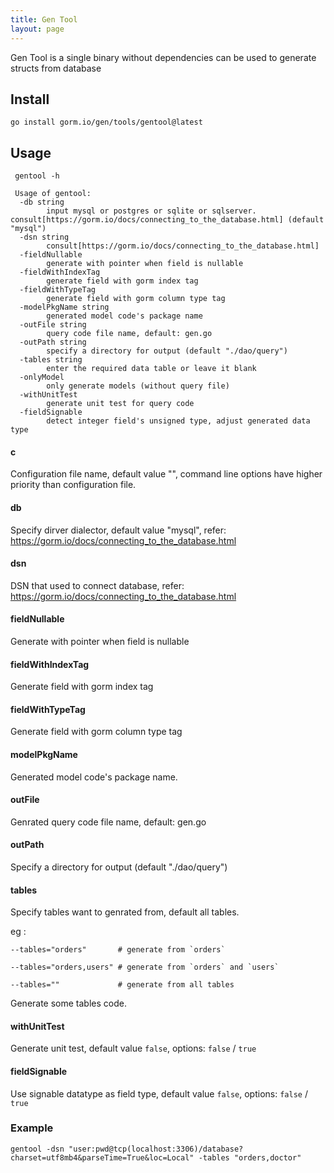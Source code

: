 ```yaml
---
title: Gen Tool
layout: page
---
```


Gen Tool is a single binary without dependencies can be used to generate structs from database

## Install

```shell
go install gorm.io/gen/tools/gentool@latest
```

## Usage

```shell
 gentool -h

 Usage of gentool:
  -db string
        input mysql or postgres or sqlite or sqlserver. consult[https://gorm.io/docs/connecting_to_the_database.html] (default "mysql")
  -dsn string
        consult[https://gorm.io/docs/connecting_to_the_database.html]
  -fieldNullable
        generate with pointer when field is nullable
  -fieldWithIndexTag
        generate field with gorm index tag
  -fieldWithTypeTag
        generate field with gorm column type tag
  -modelPkgName string
        generated model code's package name
  -outFile string
        query code file name, default: gen.go
  -outPath string
        specify a directory for output (default "./dao/query")
  -tables string
        enter the required data table or leave it blank
  -onlyModel
        only generate models (without query file)
  -withUnitTest
        generate unit test for query code
  -fieldSignable
        detect integer field's unsigned type, adjust generated data type

```

#### c

Configuration file name, default value "", command line options have higher priority than configuration file.

#### db

Specify dirver dialector, default value "mysql", refer: https://gorm.io/docs/connecting_to_the_database.html

#### dsn

DSN that used to connect database, refer: https://gorm.io/docs/connecting_to_the_database.html

#### fieldNullable

Generate with pointer when field is nullable

#### fieldWithIndexTag

Generate field with gorm index tag

#### fieldWithTypeTag

Generate field with gorm column type tag

#### modelPkgName

Generated model code's package name.

#### outFile

Genrated query code file name, default: gen.go

#### outPath

Specify a directory for output (default "./dao/query")

#### tables

Specify tables want to genrated from, default all tables.

eg :

    --tables="orders"       # generate from `orders`
    
    --tables="orders,users" # generate from `orders` and `users`
    
    --tables=""             # generate from all tables

Generate some tables code.

#### withUnitTest

Generate unit test, default value `false`, options: `false` / `true`

#### fieldSignable

Use signable datatype as field type, default value `false`, options: `false` / `true`

### Example

```shell
gentool -dsn "user:pwd@tcp(localhost:3306)/database?charset=utf8mb4&parseTime=True&loc=Local" -tables "orders,doctor"
```
